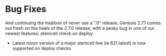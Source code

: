 # Bug Fixes

And continuing the tradition of never use a ".0" release, Genesis 2.7.1 comes
out fresh on the heels of the 2.7.0 release, with a pesky bug in one of our
newest features: stemcell check on deploy

* Latest minor version of a major stemcell line (ie 621.latest) is now
  supported on deploy checks

